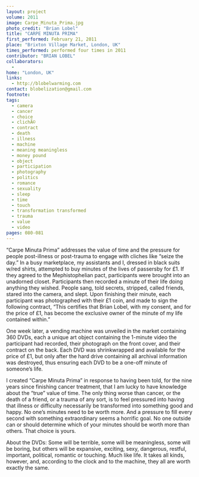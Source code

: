 ```yaml
---
layout: project
volume: 2011
image: Carpe_Minuta_Prima.jpg
photo_credit: "Brian Lobel"
title: "CARPE MINUTA PRIMA"
first_performed: February 21, 2011
place: "Brixton Village Market, London, UK"
times_performed: performed four times in 2011
contributor: "BRIAN LOBEL"
collaborators: 
  - 
home: "London, UK"
links: 
  - http://blobelwarming.com
contact: blobelization@gmail.com
footnote: 
tags: 
  - camera
  - cancer
  - choice
  - clichÃ©
  - contract
  - death
  - illness
  - machine
  - meaning meaningless
  - money pound
  - object
  - participation
  - photography
  - politics
  - romance
  - sexuality
  - sleep
  - time
  - touch
  - transformation transformed
  - trauma
  - value
  - video
pages: 080-081
---
```


“Carpe Minuta Prima” addresses the value of time and the pressure for people post-illness or post-trauma to engage with cliches like “seize the day.” In a busy marketplace, my assistants and I, dressed in black suits w/red shirts, attempted to buy minutes of the lives of passersby for £1. If they agreed to the Mephistophelian pact, participants were brought into an unadorned closet. Participants then recorded a minute of their life doing anything they wished. People sang, told secrets, stripped, called friends, stared into the camera, and slept. Upon finishing their minute, each participant was photographed with their £1 coin, and made to sign the following contract, “This certifies that Brian Lobel, with my consent, and for the price of £1, has become the exclusive owner of the minute of my life contained within.” 

One week later, a vending machine was unveiled in the market containing 360 DVDs, each a unique art object containing the 1-minute video the participant had recorded, their photograph on the front cover, and their contract on the back. Each DVD was shrinkwrapped and available for the price of £1, but only after the hard drive containing all archival information was destroyed, thus ensuring each DVD to be a one-off minute of someone’s life. 

I created “Carpe Minuta Prima” in response to having been told, for the nine years since finishing cancer treatment, that I am lucky to have knowledge about the “true” value of time. The only thing worse than cancer, or the death of a friend, or a trauma of any sort, is to feel pressured into having that illness or difficulty necessarily be transformed into something good and happy. No one’s minutes need to be worth more. And a pressure to fill every second with something extraordinary seems a horrific goal. No one outside can or should determine which of your minutes should be worth more than others. That choice is yours. 

About the DVDs: Some will be terrible, some will be meaningless, some will be boring, but others will be expansive, exciting, sexy, dangerous, restful, important, political, romantic or touching. Much like life. It takes all kinds, however, and, according to the clock and to the machine, they all are worth exactly the same.
